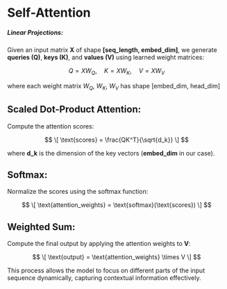 # Self-Attention

##### Linear Projections:
Given an input matrix **X** of shape **[seq_length, embed_dim]**, we generate **queries (Q)**, **keys (K)**, and **values (V)** using learned weight matrices:

$$
Q = XW_Q, \quad K = XW_K, \quad V = XW_V
$$

where each weight matrix $W_Q$, $W_K$, $W_V$ has shape [embed_dim, head_dim]

## Scaled Dot-Product Attention:
Compute the attention scores:

$$
\[
\text{scores} = \frac{QK^T}{\sqrt{d_k}}
\]
$$

where **d_k** is the dimension of the key vectors (**embed_dim** in our case).

## Softmax:
Normalize the scores using the softmax function:

$$
\[
\text{attention_weights} = \text{softmax}(\text{scores})
\]
$$

## Weighted Sum:
Compute the final output by applying the attention weights to **V**:

$$
\[
\text{output} = \text{attention_weights} \times V
\]
$$

This process allows the model to focus on different parts of the input sequence dynamically, capturing contextual information effectively.
